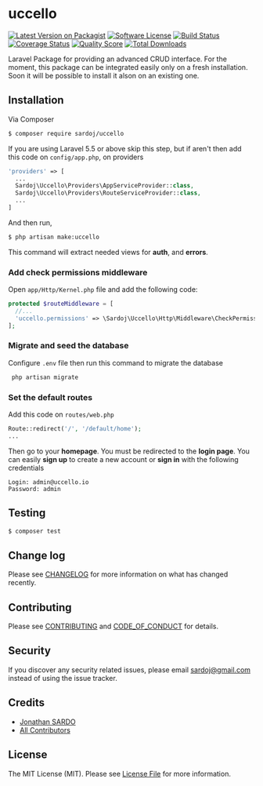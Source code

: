 # uccello

[![Latest Version on Packagist][ico-version]][link-packagist]
[![Software License][ico-license]](LICENSE.md)
[![Build Status][ico-travis]][link-travis]
[![Coverage Status][ico-scrutinizer]][link-scrutinizer]
[![Quality Score][ico-code-quality]][link-code-quality]
[![Total Downloads][ico-downloads]][link-downloads]

Laravel Package for providing an advanced CRUD interface. For the moment, this package can be integrated easily only on a fresh installation. Soon it will be possible to install it alson on an existing one.

## Installation

Via Composer

``` bash
$ composer require sardoj/uccello
```

If you are using Laravel 5.5 or above skip this step, but if aren't then add this code on ```config/app.php```, on providers

``` php
'providers' => [
  ...
  Sardoj\Uccello\Providers\AppServiceProvider::class,
  Sardoj\Uccello\Providers\RouteServiceProvider::class,
  ...
]
```

And then run,

``` bash
$ php artisan make:uccello
```

This command will extract needed views for **auth**, and **errors**.

### Add check permissions middleware
Open ```app/Http/Kernel.php``` file and add the following code:

```php
protected $routeMiddleware = [
  //...
  'uccello.permissions' => \Sardoj\Uccello\Http\Middleware\CheckPermissions::class,
];
```

### Migrate and seed the database
Configure ```.env``` file then run this command to migrate the database

```bash
 php artisan migrate
```


### Set the default routes
Add this code on ```routes/web.php```

``` php
Route::redirect('/', '/default/home');
...
```

Then go to your **homepage**. You must be redirected to the **login page**.
You can easily **sign up** to create a new account or **sign in** with the following credentials

```
Login: admin@uccello.io
Password: admin
```

## Testing

``` bash
$ composer test
```

## Change log

Please see [CHANGELOG](CHANGELOG.md) for more information on what has changed recently.

## Contributing

Please see [CONTRIBUTING](CONTRIBUTING.md) and [CODE_OF_CONDUCT](CODE_OF_CONDUCT.md) for details.

## Security

If you discover any security related issues, please email sardoj@gmail.com instead of using the issue tracker.

## Credits

- [Jonathan SARDO][link-author]
- [All Contributors][link-contributors]

## License

The MIT License (MIT). Please see [License File](LICENSE.md) for more information.

[ico-version]: https://img.shields.io/packagist/v/sardoj/uccello.svg?style=flat-square
[ico-license]: https://img.shields.io/badge/license-MIT-brightgreen.svg?style=flat-square
[ico-travis]: https://img.shields.io/travis/sardoj/uccello/master.svg?style=flat-square
[ico-scrutinizer]: https://img.shields.io/scrutinizer/coverage/g/sardoj/uccello.svg?style=flat-square
[ico-code-quality]: https://img.shields.io/scrutinizer/g/sardoj/uccello.svg?style=flat-square
[ico-downloads]: https://img.shields.io/packagist/dt/sardoj/uccello.svg?style=flat-square

[link-packagist]: https://packagist.org/packages/sardoj/uccello
[link-travis]: https://travis-ci.org/sardoj/uccello
[link-scrutinizer]: https://scrutinizer-ci.com/g/sardoj/uccello/code-structure
[link-code-quality]: https://scrutinizer-ci.com/g/sardoj/uccello
[link-downloads]: https://packagist.org/packages/sardoj/uccello
[link-author]: https://github.com/sardoj
[link-contributors]: ../../contributors
